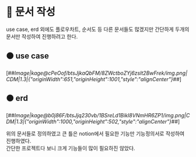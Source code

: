 # 🔴 문서 작성

use case, erd 외에도 플로우차트, 순서도 등 다른 문서들도 많겠지만 간단하게 두개의 문서만 작성하여 진행하려고 한다.

## 🟠 use case

[##_Image|kage@cPeOof/btsJjkaQbFM/8ZWctboZYj6zslt2BwFrek/img.png|CDM|1.3|{"originWidth":651,"originHeight":1001,"style":"alignCenter"}_##]

## 🟠 erd

[##_Image|kage@b0j86F/btsJjq230vb/1BSreLd1BikI8VNmHR6ZP1/img.png|CDM|1.3|{"originWidth":1000,"originHeight":502,"style":"alignCenter"}_##]

위의 문서들로 정의하였고 큰 틀은 notion에서 필요한 기능만 기능정의서로 작성하여 진행하였다.  
간단한 프로젝트다 보니 크게 기능들이 많이 필요하진 않았다.